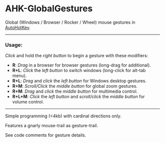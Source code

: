 # AHK-GlobalGestures

Global (Windows / Browser / Rocker / Wheel) mouse gestures in [AutoHotKey](http://www.autohotkey.com "autohotkey.com").

---

### Usage:

_Click_ and hold the _right button_ to begin a gesture with these modifiers:

- __R__: _Drag_ in a browser for browser gestures (long-drag for additional).
- __R+L__: _Click_ the _left button_ to switch windows (long-click for alt-tab menu).
- __R+L__: _Drag_ and _click_ the _left button_ for Windows desktop gestures.
- __R+M__: _Scroll/Click_ the _middle button_ for global zoom gestures.
- __R+M__: _Drag_ and _click_ the _middle button_ for multimedia control.
- __R+L+M__: _Click_ the _left button_ and _scroll/click_ the _middle button_ for volume control.

---

Simple programming (<4kb) with cardinal directions only.

Features a gnarly mouse-trail as gesture-trail.

See code comments for gesture details.
